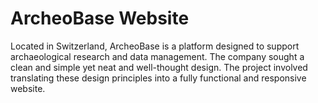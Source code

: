 # ArcheoBase Website
Located in Switzerland, ArcheoBase is a platform designed to support archaeological research and data management. The company sought a clean and simple yet neat and well-thought design. The project involved translating these design principles into a fully functional and responsive website. 
